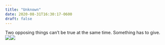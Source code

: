 ```yaml
---
title: "Unknown"
date: 2020-08-31T16:30:17-0600
draft: false
---
```


Two opposing things can’t be true at the same time. Something has to give.
![](/images/2020/575beb3bb5.jpg)![](uploads/2020/8eef6f1dd7.jpg)
